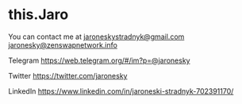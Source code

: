 # this.Jaro

You can contact me at
jaroneskystradnyk@gmail.com
jaronesky@zenswapnetwork.info

Telegram
https://web.telegram.org/#/im?p=@jaronesky

Twitter
https://twitter.com/jaronesky

LinkedIn
https://www.linkedin.com/in/jaroneski-stradnyk-702391170/
